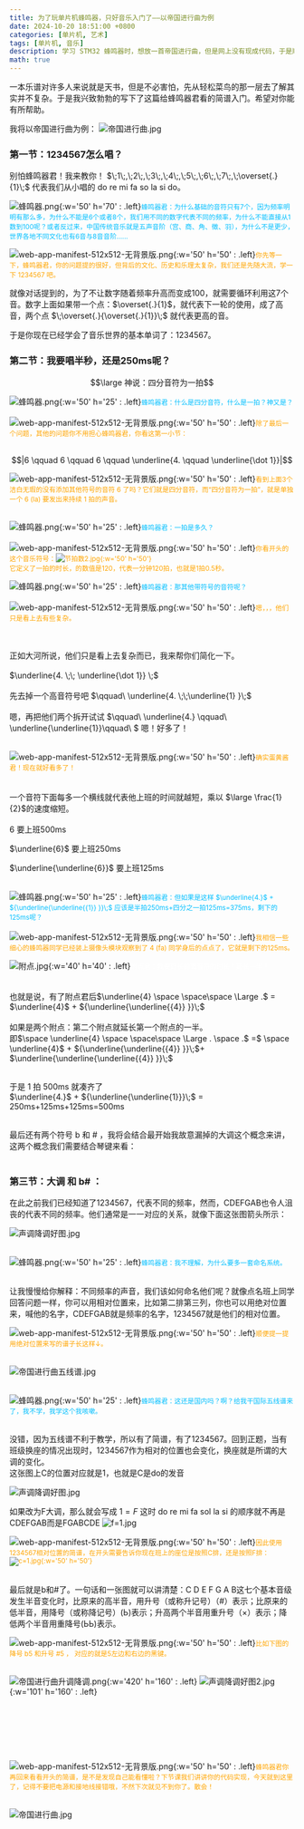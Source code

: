 ```yaml
---
title: 为了玩单片机蜂鸣器，只好音乐入门了——以帝国进行曲为例
date: 2024-10-20 18:51:00 +0800
categories: [单片机, 艺术]
tags: [单片机, 音乐]
description: 学习 STM32 蜂鸣器时，想放一首帝国进行曲，但是网上没有现成代码，于是顺便学了一下怎么认简谱，根据简谱写了一个蜂鸣器程序。
math: true
---
```


一本乐谱对许多人来说就是天书，但是不必害怕，先从轻松菜鸟的那一层去了解其实并不复杂。于是我兴致勃勃的写下了这篇给蜂鸣器君看的简谱入门。希望对你能有所帮助。

我将以帝国进行曲为例：
![帝国进行曲.jpg](/assets/img/blog/2024-10-20-为了玩单机蜂鸣器/帝国进行曲.jpg)

### 第一节：1234567怎么唱？

别怕蜂鸣器君！我来教你！
$\;1\;,\;2\;,\;3\;,\;4\;,\;5\;,\;6\;,\;7\;,\;\overset{.}{1}\;$ 代表我们从小唱的 do re mi fa so la si do。

![蜂鸣器.png](/assets/img/blog/2024-10-20-为了玩单机蜂鸣器/蜂鸣器.png){:w='50' h='70' : .left}<span style="color: #00BFFF;"><small>蜂鸣器君：为什么基础的音符只有7个，因为频率明明有那么多，为什么不能是6个或者8个，我们用不同的数字代表不同的频率，为什么不能直接从1数到100呢？或者反过来，中国传统音乐就是五声音阶（宫、商、角、徵、羽），为什么不是更少，世界各地不同文化也有6音与8音音阶......</small></span>

![web-app-manifest-512x512-无背景版.png](/assets/img/favicons/web-app-manifest-512x512-无背景版.png){:w='50' h='50' : .left}<span style="color: #FFA500;"><small>你先等一下，蜂鸣器君，你的问题提的很好，但背后的文化、历史和乐理太复杂，我们还是先随大流，学一下 1234567 吧。</small></span>

就像对话提到的，为了不让数字随着频率升高而变成100，就需要循环利用这7个音。数字上面如果带一个点：$\overset{.}{1}$，就代表下一轮的使用，成了高音，两个点 $\;\overset{.}{\overset{.}{1}}\;$ 就代表更高的音。

于是你现在已经学会了音乐世界的基本单词了：1234567。

### 第二节：我要唱半秒，还是250ms呢？

$$\large 神说：四分音符为一拍$$

![蜂鸣器.png](/assets/img/blog/2024-10-20-为了玩单机蜂鸣器/蜂鸣器.png){:w='50' h='25' : .left}<span style="color: #00BFFF;"><small>蜂鸣器君：什么是四分音符，什么是一拍？神又是？</small></span><br><br>
![web-app-manifest-512x512-无背景版.png](/assets/img/favicons/web-app-manifest-512x512-无背景版.png){:w='50' h='50' : .left}<span style="color: #FFA500;"><small>除了最后一个问题，其他的问题你不用担心蜂鸣器君，你看这第一小节：</small></span><br> <br>

$$|6 \qquad 6 \qquad 6 \qquad  \underline{4. \qquad \underline{\dot 1}}|$$

![web-app-manifest-512x512-无背景版.png](/assets/img/favicons/web-app-manifest-512x512-无背景版.png){:w='50' h='50' : .left}<span style="color: #FFA500;"><small>看到上面3个洁白无瑕的没有添加其他符号的音符 6 了吗？它们就是四分音符，而“四分音符为一拍”，就是单独一个 6 (la) 要发出来持续 1 拍的声音。</small></span><br><br>

![蜂鸣器.png](/assets/img/blog/2024-10-20-为了玩单机蜂鸣器/蜂鸣器.png){:w='50' h='25' : .left}<span style="color: #00BFFF;"><small>蜂鸣器君：一拍是多久？</small></span><br><br>
![web-app-manifest-512x512-无背景版.png](/assets/img/favicons/web-app-manifest-512x512-无背景版.png){:w='50' h='50' : .left}<span style="color: #FFA500;"><small>你看开头的这个音乐符号：![节拍数2.jpg](/assets/img/blog/2024-10-20-为了玩单机蜂鸣器/节拍数2.jpg){:w='50' h='50'}</small></span><br> 
<span style="color: #FFA500;"><small>它定义了一拍的时长，的数值是120，代表一分钟120拍，也就是1拍0.5秒。</small></span><br> 

![蜂鸣器.png](/assets/img/blog/2024-10-20-为了玩单机蜂鸣器/蜂鸣器.png){:w='50' h='25' : .left}<span style="color: #00BFFF;"><small>蜂鸣器君：那其他带符号的音符呢？</small></span><br><br>
![web-app-manifest-512x512-无背景版.png](/assets/img/favicons/web-app-manifest-512x512-无背景版.png){:w='50' h='50' : .left}<span style="color: #FFA500;"><small>嗯，，，他们只是看上去有些复杂。</small></span><br><br><br>

正如大河所说，他们只是看上去复杂而已，我来帮你们简化一下。<br><br> 
$\underline{4. \;\; \underline{\dot 1}} \;$ <br> <br> 
先去掉一个高音符号吧  $\qquad\ \underline{4. \;\;\underline{1} }\;$ <br>  
嗯，再把他们两个拆开试试   $\qquad\ \underline{4.}   \qquad\   \underline{\underline{1}}\qquad\ $          嗯！好多了！<br><br> 

![web-app-manifest-512x512-无背景版.png](/assets/img/favicons/web-app-manifest-512x512-无背景版.png){:w='50' h='50' : .left}<span style="color: #FFA500;"><small>确实蛋黄酱君！现在就好看多了！ </small></span><br> <br>                 
一个音符下面每多一个横线就代表他上班的时间就越短，乘以 $\large \frac{1}{2}$的速度缩短。<br>  
$6$  要上班500ms                                     <br>  

$\underline{6}$  要上班250ms                       <br>  

$\underline{\underline{6}}$  要上班125ms     <br><br>  


![蜂鸣器.png](/assets/img/blog/2024-10-20-为了玩单机蜂鸣器/蜂鸣器.png){:w='50' h='25' : .left}<span style="color: #00BFFF;"><small>蜂鸣器君：但如果是这样 $\underline{4.}$  +   ${\underline{\underline{{1}} }}\;$  应该是半拍250ms+四分之一拍125ms=375ms，剩下的125ms呢？</small></span><br><br>
![web-app-manifest-512x512-无背景版.png](/assets/img/favicons/web-app-manifest-512x512-无背景版.png){:w='50' h='50' : .left}<span style="color: #FFA500;"><small>我相信一些细心的蜂鸣器同学已经装上摄像头模块观察到了  4 (fa)  同学身后的点点了，它就是剩下的125ms。</small></span><br>

![附点.jpg](/assets/img/blog/2024-10-20-为了玩单机蜂鸣器/附点.jpg){:w='40' h='40' : .left}<span style="color:rgb(255, 255, 255);"><small>附点君：我要延长前面音符的时长！延长一半！</small></span><br><br><br>
也就是说，有了附点君后$\underline{4} \space \space\space \Large .$  =  $\underline{4}$  +  ${\underline{\underline{{4}} }}\;$            
<br> 
如果是两个附点：第二个附点就延长第一个附点的一半。<br> 
即$\space \underline{4} \space \space\space \Large . \space .$   =$ \space \underline{4}$ + ${\underline{\underline{{4}} }}\;$+ $\underline{\underline{\underline{{4}} }}\;$             <br><br>

于是 1 拍 500ms 就凑齐了<br>
 $\underline{4.}$  +   ${\underline{\underline{1}}}\;$  =  250ms+125ms+125ms=500ms  <br><br>

最后还有两个符号  b  和  #  ，我将会结合最开始我故意漏掉的大调这个概念来讲，这两个概念我们需要结合琴键来看：<br><br>

### 第三节：大调 和 b#  ：

在此之前我们已经知道了1234567，代表不同的频率，然而，CDEFGAB也令人沮丧的代表不同的频率。他们通常是一一对应的关系，就像下面这张图箭头所示：<br>

![声调降调好图.jpg](/assets/img/blog/2024-10-20-为了玩单机蜂鸣器/声调降调好图.jpg)<br><br>


![蜂鸣器.png](/assets/img/blog/2024-10-20-为了玩单机蜂鸣器/蜂鸣器.png){:w='50' h='25' : .left}<span style="color: #00BFFF;"><small>蜂鸣器君：我不理解，为什么要多一套命名系统。</small></span><br><br>

让我慢慢给你解释：不同频率的声音，我们该如何命名他们呢？就像点名班上同学回答问题一样，你可以用相对位置来，比如第二排第三列，你也可以用绝对位置来，喊他的名字，CDEFGAB就是频率的名字，1234567就是他们的相对位置。<br>

![web-app-manifest-512x512-无背景版.png](/assets/img/favicons/web-app-manifest-512x512-无背景版.png){:w='50' h='50' : .left}<span style="color: #FFA500;"><small>顺便提一提用绝对位置来写的谱子长这样↓。</small></span><br><br>

![帝国进行曲五线谱.jpg](/assets/img/blog/2024-10-20-为了玩单机蜂鸣器/帝国进行曲五线谱.jpg)<br><br>

![蜂鸣器.png](/assets/img/blog/2024-10-20-为了玩单机蜂鸣器/蜂鸣器.png){:w='50' h='25' : .left}<span style="color: #00BFFF;"><small>蜂鸣器君：这还是国内吗？啊？给我干国际五线谱来了，我不学，我学这个我咳嗽。</small></span><br><br>

没错，因为五线谱不利于教学，所以有了简谱，有了1234567。回到正题，当有班级换座的情况出现时，1234567作为相对的位置也会变化，换座就是所谓的大调的变化。<br>
这张图上C的位置对应就是1，也就是C是do的发音

![声调降调好图.jpg](/assets/img/blog/2024-10-20-为了玩单机蜂鸣器/声调降调好图.jpg)

如果改为F大调，那么就会写成    $1=F$
这时  do  re  mi  fa  sol  la  si  的顺序就不再是CDEFGAB而是FGABCDE
![f=1.jpg](/assets/img/blog/2024-10-20-为了玩单机蜂鸣器/f=1.jpg)

![web-app-manifest-512x512-无背景版.png](/assets/img/favicons/web-app-manifest-512x512-无背景版.png){:w='50' h='50' : .left}<span style="color: #FFA500;"><small>因此使用1234567相对位置的简谱，在开头需要告诉你现在班上的座位是按照C排，还是按照F排：![c=1.jpg](/assets/img/blog/2024-10-20-为了玩单机蜂鸣器/c=1.jpg){:w='50' h='50'}</small></span><br><br>


最后就是b和#了。一句话和一张图就可以讲清楚：C D E F G A B这七个基本音级发生半音变化时，比原来的高半音，用升号（或称升记号）（#）表示；比原来的低半音，用降号（或称降记号）(Ь)表示；升高两个半音用重升号（×）表示；降低两个半音用重降号(ЬЬ)表示。

![web-app-manifest-512x512-无背景版.png](/assets/img/favicons/web-app-manifest-512x512-无背景版.png){:w='50' h='50' : .left}<span style="color: #FFA500;"><small>比如下图的降号  b5  和升号  #5 ， 对应的就是5左边和右边的黑键。</small></span><br><br>

![帝国进行曲升调降调.png](/assets/img/blog/2024-10-20-为了玩单机蜂鸣器/帝国进行曲升调降调.png){:w='420' h='160' : .left}
![声调降调好图2.jpg](/assets/img/blog/2024-10-20-为了玩单机蜂鸣器/声调降调好图2.jpg){:w='101' h='160' : .left}<br>


<br><br><br><br><br>

![web-app-manifest-512x512-无背景版.png](/assets/img/favicons/web-app-manifest-512x512-无背景版.png){:w='50' h='50' : .left}<span style="color: #FFA500;"><small>蜂鸣器君你再回来看看开头的简谱，是不是发现自己能看懂啦？下节课我们讲讲你的代码实现，今天就到这里了，记得不要把电源和接地线接错哦，不然下次就见不到你了。散会！</small></span><br><br>

![帝国进行曲.jpg](/assets/img/blog/2024-10-20-为了玩单机蜂鸣器/帝国进行曲.jpg)


<script src="https://utteranc.es/client.js"
        repo="tamako23333/tamako23333.github.io"
        issue-term="pathname"
        theme="github-light"
        crossorigin="anonymous"
        async>
</script>
